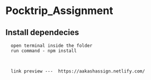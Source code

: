 # Pocktrip_Assignment


## Install dependecies

      open terminal inside the folder
      run command - npm install
      
      
      
      link preview ---  https://aakashassign.netlify.com/
      
